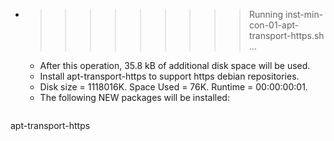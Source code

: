* >>>>>>>>> Running inst-min-con-01-apt-transport-https.sh ...
  * After this operation, 35.8 kB of additional disk space will be used.
  * Install apt-transport-https to support https debian repositories.
  * Disk size = 1118016K. Space Used = 76K. Runtime = 00:00:00:01.
  * The following NEW packages will be installed:
  ```bash
apt-transport-https
  ```
